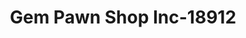 ---
f_zip-code: 76504
f_state-code: TX
title: Gem Pawn Shop Inc-18912
f_phone: 254-773-4708
f_city-only: Temple
f_address: 1305 W Adams Ave Temple
f_location-unique-id: '18912'
slug: gem-pawn-shop-inc-18912
updated-on: '2024-05-30T13:46:58.046Z'
created-on: '2024-05-30T13:36:59.803Z'
published-on: '2024-05-30T13:54:32.469Z'
f_city-state: cms/city/temple-tx.md
f_company: cms/company/gem-pawn-shop-inc.md
f_state: cms/state/texas.md
layout: '[payday-loan].html'
tags: payday-loan
---